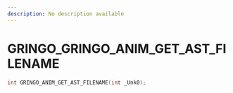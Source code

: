```yaml
---
description: No description available 
---
```


# GRINGO\_GRINGO_ANIM_GET_AST_FILENAME

```cpp
int GRINGO_ANIM_GET_AST_FILENAME(int _Unk0);
```